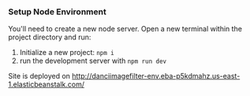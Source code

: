 ### Setup Node Environment

You'll need to create a new node server. Open a new terminal within the project directory and run:

1. Initialize a new project: `npm i`
2. run the development server with `npm run dev`

Site is deployed on http://danciimagefilter-env.eba-p5kdmahz.us-east-1.elasticbeanstalk.com/
